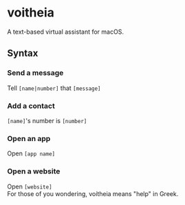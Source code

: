 # voitheia
A text-based virtual assistant for macOS.
## Syntax
### Send a message
Tell `[name|number]` that `[message]`
### Add a contact
`[name]`'s number is `[number]`
### Open an app
Open `[app name]`
### Open a website
Open `[website]`
<br />For those of you wondering, voítheia means "help" in Greek.
